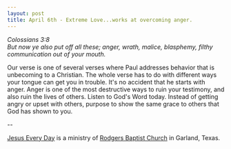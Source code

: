 ```yaml
---
layout: post
title: April 6th - Extreme Love...works at overcoming anger.
---
```


_Colossians 3:8  
But now ye also put off all these; anger, wrath, malice, blasphemy,
filthy communication out of your mouth._

Our verse is one of several verses where Paul addresses behavior
that is unbecoming to a Christian. The whole verse has to do with
different ways your tongue can get you in trouble. It's no accident
that he starts with anger. Anger is one of the most destructive ways
to ruin your testimony, and also ruin the lives of others. Listen to
God's Word today. Instead of getting angry or upset with others,
purpose to show the same grace to others that God has shown to you.

 --

<a href=http://jesuseveryday.net>Jesus Every Day</a> is a ministry of <a href=http://rodgersbaptist.net>Rodgers Baptist Church</a> in Garland, Texas.
